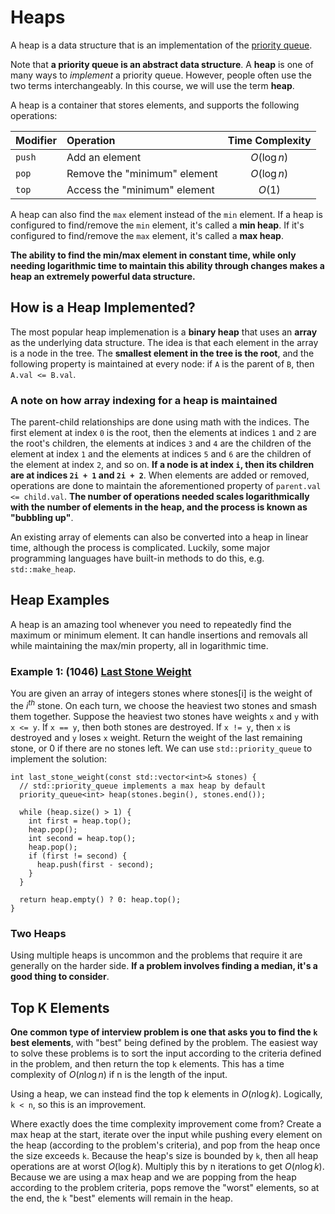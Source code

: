 # Heaps

A heap is a data structure that is an implementation of the [priority queue](https://en.wikipedia.org/wiki/Priority_queue).

Note that __a priority queue is an abstract data structure__. A __heap__ is one of many ways to _implement_ a priority queue. However, people often use the two terms interchangeably. In this course, we will use the term __heap__.

A heap is a container that stores elements, and supports the following operations:

| Modifier | Operation                    | Time Complexity |
|:---------|:-----------------------------|:---------------:|
| `push`   | Add an element               | $O(\log n)$     |
| `pop`    | Remove the "minimum" element | $O(\log n)$     |
| `top`    | Access the "minimum" element | $O(1)$          |

A heap can also find the `max` element instead of the `min` element. If a heap is configured to find/remove the `min` element, it's called a __min heap__. If it's configured to find/remove the `max` element, it's called a __max heap__.

__The ability to find the min/max element in constant time, while only needing logarithmic time to maintain this ability through changes makes a heap an extremely powerful data structure.__

## How is a Heap Implemented?
The most popular heap implemenation is a __binary heap__ that uses an __array__ as the underlying data structure. The idea is that each element in the array is a node in the tree. The __smallest element in the tree is the root__, and the following property is maintained at every node: if `A` is the parent of `B`, then `A.val <= B.val`.

### A note on how array indexing for a heap is maintained
The parent-child relationships are done using math with the indices. The first element at index `0` is the root, then the elements at indices `1` and `2` are the root's children, the elements at indices `3` and `4` are the children of the element at index `1` and the elements at indices `5` and `6` are the children of the element at index `2`, and so on. __If a node is at index `i`, then its children are at indices `2i + 1` and `2i + 2`__. When elements are added or removed, operations are done to maintain the aforementioned property of `parent.val <= child.val`. __The number of operations needed scales logarithmically with the number of elements in the heap, and the process is known as "bubbling up"__.

An existing array of elements can also be converted into a heap in linear time, although the process is complicated. Luckily, some major programming languages have built-in methods to do this, e.g. `std::make_heap`.

## Heap Examples
A heap is an amazing tool whenever you need to repeatedly find the maximum or minimum element. It can handle insertions and removals all while maintaining the max/min property, all in logarithmic time.

### Example 1: (1046) [Last Stone Weight](https://leetcode.com/problems/last-stone-weight/)
You are given an array of integers stones where stones[i] is the weight of the $i^{th}$ stone. On each turn, we choose the heaviest two stones and smash them together. Suppose the heaviest two stones have weights `x` and `y` with `x <= y`. If `x == y`, then both stones are destroyed. If `x != y`, then `x` is destroyed and `y` loses `x` weight. Return the weight of the last remaining stone, or 0 if there are no stones left. We can use `std::priority_queue` to implement the solution:

```
int last_stone_weight(const std::vector<int>& stones) {
  // std::priority_queue implements a max heap by default
  priority_queue<int> heap(stones.begin(), stones.end());
  
  while (heap.size() > 1) {
    int first = heap.top();
    heap.pop();
    int second = heap.top();
    heap.pop();
    if (first != second) {
      heap.push(first - second);
    }
  }
  
  return heap.empty() ? 0: heap.top();
}
```

### Two Heaps
Using multiple heaps is uncommon and the problems that require it are generally on the harder side. __If a problem involves finding a median, it's a good thing to consider__.

## Top K Elements
__One common type of interview problem is one that asks you to find the `k` best elements__, with "best" being defined by the problem. The easiest way to solve these problems is to sort the input according to the criteria defined in the problem, and then return the top `k` elements. This has a time complexity of $O(n \log n)$ if n is the length of the input.

Using a heap, we can instead find the top k elements in $O(n \log k)$. Logically, `k < n`, so this is an improvement.

Where exactly does the time complexity improvement come from? Create a max heap at the start, iterate over the input while pushing every element on the heap (according to the problem's criteria), and pop from the heap once the size exceeds `k`. Because the heap's size is bounded by `k`, then all heap operations are at worst $O(\log k)$. Multiply this by n iterations to get $O(n \log k)$. Because we are using a max heap and we are popping from the heap according to the problem criteria, pops remove the "worst" elements, so at the end, the `k` "best" elements will remain in the heap.
